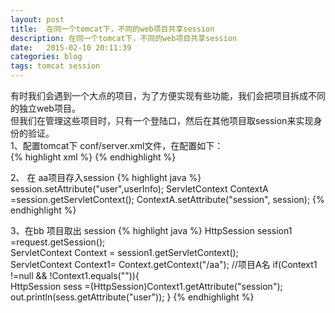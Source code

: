 ```yaml
---
layout: post
title:  在同一个tomcat下，不同的web项目共享session
description: 在同一个tomcat下，不同的web项目共享session
date:   2015-02-10 20:11:39
categories: blog
tags: tomcat session
---
```

有时我们会遇到一个大点的项目，为了方便实现有些功能，我们会把项目拆成不同的独立web项目。  
但我们在管理这些项目时，只有一个登陆口，然后在其他项目取session来实现身份的验证。  
1、配置tomcat下 conf/server.xml文件，在<Host></Hoser>配置如下：  
{% highlight xml %}
<Host name="localhost"  appBase="webapps" 
    unpackWARs="true" autoDeploy="true" 
    xmlValidation="false" xmlNamespaceAware="false">
    <!-- aa 和bb 为两个不同的web项目  -->
    <Context path="/aa"  reloadable="true" crossContext="true" /> 
    <Context path="/bb"  reloadable="true" crossContext="true"/>
</Host>
{% endhighlight %}

2、 在 aa项目存入session
{% highlight java %}
session.setAttribute("user",userInfo); 
ServletContext ContextA =session.getServletContext(); 
ContextA.setAttribute("session", session);
{% endhighlight %}

3、在bb 项目取出 session
{% highlight java %}
HttpSession session1 =request.getSession();   
ServletContext Context = session1.getServletContext();   
ServletContext Context1= Context.getContext("/aa");     //项目A名
if(Context1 !=null && !Context1.equals("")){       
    HttpSession sess =(HttpSession)Context1.getAttribute("session"); 
    out.println(sess.getAttribute("user")); 
}
{% endhighlight %}